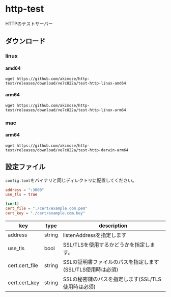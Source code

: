 # http-test

HTTPのテストサーバー

## ダウンロード

### linux

#### amd64

```
wget https://github.com/akimoze/http-test/releases/download/ve7c822a/test-http-linux-amd64
```

#### arm64

```
wget https://github.com/akimoze/http-test/releases/download/ve7c822a/test-http-linux-arm64
```

### mac

#### arm64

```
wget https://github.com/akimoze/http-test/releases/download/ve7c822a/test-http-darwin-arm64
```

## 設定ファイル

`config.toml`をバイナリと同じディレクトリに配置してください。

```toml
address = ":3000"
use_tls = true

[cert]
cert_file = "./cert/example.com.pem"
cert_key = "./cert/example.com.key"
```

| key | type | description |
| -- | -- | -- |
| address | string | listenAddressを指定します |
| use_tls | bool | SSL/TLSを使用するかどうかを指定します。 |
| cert.cert_file | string | SSLの証明書ファイルのパスを指定します(SSL/TLS使用時は必須) |
| cert.cert_key | string | SSLの秘密鍵のパスを指定します(SSL/TLS使用時は必須) |
